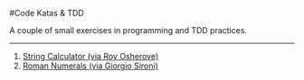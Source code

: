 #Code Katas & TDD

A couple of small exercises in programming and TDD practices.

----

  1. [String Calculator (via Roy Osherove)](https://github.com/DominikJaniec/CodeKatasTDD/tree/master/Kata.01%20-%20String%20Calculator)
  2. [Roman Numerals (via Giorgio Sironi)](https://github.com/DominikJaniec/CodeKatasTDD/tree/master/Kata.02%20-%20Roman%2Numerals)
